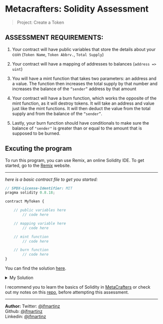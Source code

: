 # Metacrafters: Solidity Assessment
> Project: Create a Token 

 ## ASSESSMENT REQUIREMENTS:

1. Your contract will have public variables that store the details about your coin (`Token Name`, `Token Abbrv.`, `Total Supply`)<br>
   
2. Your contract will have a mapping of addresses to balances (`address => uint`)<br>

3. You will have a mint function that takes two parameters: an address and a value. 
       The function then increases the total supply by that number and increases the balance 
       of the `“sender”` address by that amount<br>

4. Your contract will have a burn function, which works the opposite    of the mint function, as it will destroy tokens. 
       It will take an address and value just like the mint functions. It will then deduct the value from the total supply 
       and from the balance of the `“sender”`.<br>

5. Lastly, your burn function should have conditionals to make sure the balance of `"sender"` is greater than or equal 
       to the amount that is supposed to be burned.

## Excuting the program
To run this program, you can use Remix, an online Solidity IDE. To get started, go to the [Remix](https://remix.ethereum.org/) website.

---

*here is a basic contract file to get you started:*

```js
// SPDX-License-Identifier: MIT
pragma solidity 0.8.18;

contract MyToken {

    // public variables here
        // code here

    // mapping variable here
        // code here

    // mint function
        // code here

    // burn function
        // code here
}
```

You can find the solution [here](https://youtu.be/yfuMcRf1Ml4).



<details>
<summary>My Solution</summary>

```js
contract Token {
    string public tokenName = "jfmartinz";           
    string public tokenAbbreviation = "jmz";  
    uint public totalSupply = 0;       

    mapping(address => uint) public balances;  

  

    function mint(address account, uint value) public {
        totalSupply += value;          
        balances[account] += value;    
    }
    
    function burn(address account, uint value) public {
      if(balances[account] >= value){
        totalSupply -= value;          
        balances[account] -= value;    
      }  

    }

}
```

</details>

I recommend you to learn the basics of Solidity in [MetaCrafters](https://www.metacrafters.io/) or check out my notes on this [repo](https://github.com/jfmartinz/web3Notes), before attempting this assessment.

---

**Author:**
Twitter: [@jfmartinz](https://twitter.com/jfmartinz)<br>
Github: [@jfmartinz](https://github.com/jfmartinz)<br>
Linkedin: [@jfmartinz](https://www.linkedin.com/in/jfmartinz/)

